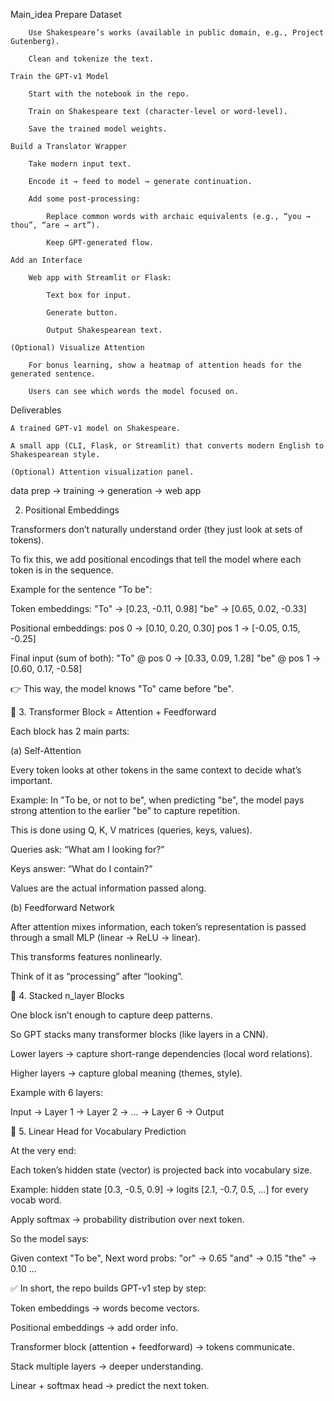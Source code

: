 Main_idea
    Prepare Dataset

        Use Shakespeare’s works (available in public domain, e.g., Project Gutenberg).
        
        Clean and tokenize the text.

    Train the GPT-v1 Model

        Start with the notebook in the repo.

        Train on Shakespeare text (character-level or word-level).

        Save the trained model weights.

    Build a Translator Wrapper

        Take modern input text.

        Encode it → feed to model → generate continuation.

        Add some post-processing:

            Replace common words with archaic equivalents (e.g., “you → thou”, “are → art”).

            Keep GPT-generated flow.

    Add an Interface

        Web app with Streamlit or Flask:

            Text box for input.

            Generate button.

            Output Shakespearean text.

    (Optional) Visualize Attention

        For bonus learning, show a heatmap of attention heads for the generated sentence.

        Users can see which words the model focused on.

Deliverables

    A trained GPT-v1 model on Shakespeare.

    A small app (CLI, Flask, or Streamlit) that converts modern English to Shakespearean style.

    (Optional) Attention visualization panel.

data prep → training → generation → web app




2. Positional Embeddings

Transformers don’t naturally understand order (they just look at sets of tokens).

To fix this, we add positional encodings that tell the model where each token is in the sequence.

Example for the sentence "To be":

Token embeddings:
  "To" → [0.23, -0.11, 0.98]
  "be" → [0.65, 0.02, -0.33]

Positional embeddings:
  pos 0 → [0.10, 0.20, 0.30]
  pos 1 → [-0.05, 0.15, -0.25]

Final input (sum of both):
  "To" @ pos 0 → [0.33, 0.09, 1.28]
  "be" @ pos 1 → [0.60, 0.17, -0.58]


👉 This way, the model knows "To" came before "be".

🔹 3. Transformer Block = Attention + Feedforward

Each block has 2 main parts:

(a) Self-Attention

Every token looks at other tokens in the same context to decide what’s important.

Example: In "To be, or not to be", when predicting "be", the model pays strong attention to the earlier "be" to capture repetition.

This is done using Q, K, V matrices (queries, keys, values).

Queries ask: “What am I looking for?”

Keys answer: “What do I contain?”

Values are the actual information passed along.

(b) Feedforward Network

After attention mixes information, each token’s representation is passed through a small MLP (linear → ReLU → linear).

This transforms features nonlinearly.

Think of it as “processing” after “looking”.

🔹 4. Stacked n_layer Blocks

One block isn’t enough to capture deep patterns.

So GPT stacks many transformer blocks (like layers in a CNN).

Lower layers → capture short-range dependencies (local word relations).

Higher layers → capture global meaning (themes, style).

Example with 6 layers:

Input → Layer 1 → Layer 2 → ... → Layer 6 → Output

🔹 5. Linear Head for Vocabulary Prediction

At the very end:

Each token’s hidden state (vector) is projected back into vocabulary size.

Example: hidden state [0.3, -0.5, 0.9] → logits [2.1, -0.7, 0.5, ...] for every vocab word.

Apply softmax → probability distribution over next token.

So the model says:

Given context "To be",
Next word probs:
   "or" → 0.65
   "and" → 0.15
   "the" → 0.10
   ...


✅ In short, the repo builds GPT-v1 step by step:

Token embeddings → words become vectors.

Positional embeddings → add order info.

Transformer block (attention + feedforward) → tokens communicate.

Stack multiple layers → deeper understanding.

Linear + softmax head → predict the next token.